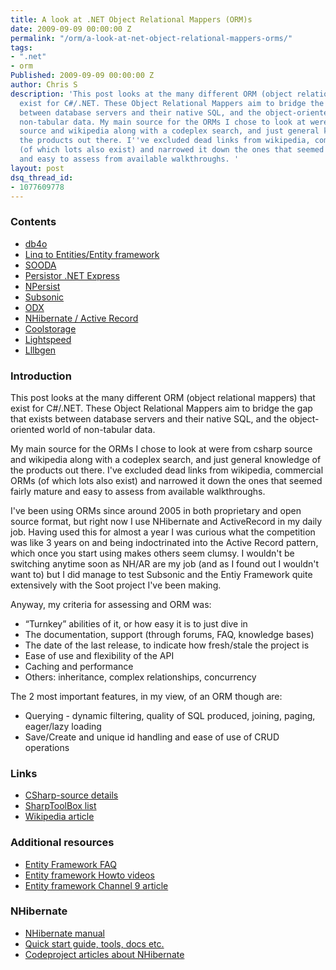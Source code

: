 ```yaml
---
title: A look at .NET Object Relational Mappers (ORM)s
date: 2009-09-09 00:00:00 Z
permalink: "/orm/a-look-at-net-object-relational-mappers-orms/"
tags:
- ".net"
- orm
Published: 2009-09-09 00:00:00 Z
author: Chris S
description: 'This post looks at the many different ORM (object relational mappers) that
  exist for C#/.NET. These Object Relational Mappers aim to bridge the gap that exists
  between database servers and their native SQL, and the object-oriented world of
  non-tabular data. My main source for the ORMs I chose to look at were from csharp
  source and wikipedia along with a codeplex search, and just general knowledge of
  the products out there. I''ve excluded dead links from wikipedia, commercial ORMs
  (of which lots also exist) and narrowed it down the ones that seemed fairly mature
  and easy to assess from available walkthroughs. '
layout: post
dsq_thread_id:
- 1077609778
---
```


### Contents

  * [db4o][1]
  * [Linq to Entities/Entity framework][2]
  * [SOODA][3]
  * [Persistor .NET Express][4]
  * [NPersist][5]
  * [Subsonic][6]
  * [ODX][7]
  * [NHibernate / Active Record][8]
  * [Coolstorage][9]
  * [Lightspeed][10]
  * [Lllbgen][11]

<!--more-->

### Introduction

This post looks at the many different ORM (object relational mappers) that exist for C#/.NET. These Object Relational Mappers aim to bridge the gap that exists between database servers and their native SQL, and the object-oriented world of non-tabular data. 

My main source for the ORMs I chose to look at were from csharp source and wikipedia along with a codeplex search, and just general knowledge of the products out there. I've excluded dead links from wikipedia, commercial ORMs (of which lots also exist) and narrowed it down the ones that seemed fairly mature and easy to assess from available walkthroughs. 

I've been using ORMs since around 2005 in both proprietary and open source format, but right now I use NHibernate and ActiveRecord in my daily job. Having used this for almost a year I was curious what the competition was like 3 years on and being indoctrinated into the Active Record pattern, which once you start using makes others seem clumsy. I wouldn't be switching anytime soon as NH/AR are my job (and as I found out I wouldn't want to) but I did manage to test Subsonic and the Entiy Framework quite extensively with the Soot project I've been making. 

Anyway, my criteria for assessing and ORM was: 

  * &#8220;Turnkey&#8221; abilities of it, or how easy it is to just dive in
  * The documentation, support (through forums, FAQ, knowledge bases)
  * The date of the last release, to indicate how fresh/stale the project is
  * Ease of use and flexibility of the API
  * Caching and performance
  * Others: inheritance, complex relationships, concurrency

The 2 most important features, in my view, of an ORM though are: 

  * Querying - dynamic filtering, quality of SQL produced, joining, paging, eager/lazy loading
  * Save/Create and unique id handling and ease of use of CRUD operations

### Links

  * [CSharp-source details][12]
  * [SharpToolBox list][13]
  * [Wikipedia article][14]

### Additional resources

  * [Entity Framework FAQ][15]
  * [Entity framework Howto videos][15]
  * [Entity framework Channel 9 article][16]

### NHibernate

  * [NHibernate manual][17]
  * [Quick start guide, tools, docs etc.][18]
  * [Codeproject articles about NHibernate][19]

 [1]: /orm/a-look-at-net-orms-part-1#db4o
 [2]: /orm/a-look-at-net-orms-part-1#linqtoentities
 [3]: /orm/a-look-at-net-orms-part-1#sooda
 [4]: /orm/a-look-at-net-orms-part-2#persistor
 [5]: /orm/a-look-at-net-orms-part-2#npersist
 [6]: /orm/a-look-at-net-orms-part-2#subsonic
 [7]: /orm/a-look-at-net-orms-part-3#odx
 [8]: /orm/a-look-at-net-orms-part-3#nhibernate
 [9]: /orm/a-look-at-net-orms-part-3#coolstorage
 [10]: /orm/a-look-at-net-orms-part-3#lightspeed
 [11]: /orm/a-look-at-net-orms-part-3#lllbgen
 [12]: http://csharp-source.net/open-source/persistence
 [13]: http://sharptoolbox.com/categories/object-relational-mappers
 [14]: http://en.wikipedia.org/wiki/List_of_object-relational_mapping_software
 [15]: http://blogs.msdn.com/adonet/archive/2008/05/20/how-do-i-new-entity-framework-videos.aspx
 [16]: http://channel9.msdn.com/shows/Going+Deep/ADONET-Entity-Framework-What-How-Why/
 [17]: http://www.scribd.com/doc/2567151/nhibernate-reference
 [18]: http://nhforge.org/
 [19]: http://www.codeproject.com/info/search.aspx?artkw=nhibernate&sbo=kw